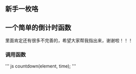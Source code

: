 ## 新手一枚咯

## 一个简单的倒计时函数
里面肯定还有很多不完善的，希望大家帮我指出来，谢谢啦！！！

### 调用函数
''' js
countdown(element, time);
'''
